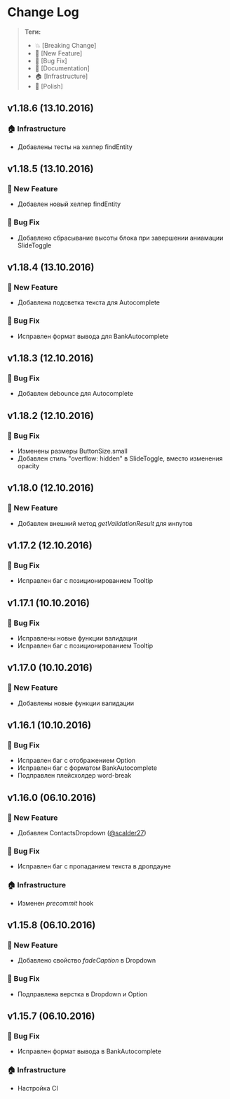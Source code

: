 # Change Log

> **Теги:**
> - :boom:      [Breaking Change]
> - :rocket:    [New Feature]
> - :bug:       [Bug Fix]
> - :memo:      [Documentation]
> - :house:     [Infrastructure]
> - :nail_care: [Polish]

## v1.18.6 (13.10.2016)
### :house: Infrastructure
- Добавлены тесты на хелпер findEntity

## v1.18.5 (13.10.2016)
### :rocket: New Feature
- Добавлен новый хелпер findEntity

### :bug: Bug Fix
- Добавлено сбрасывание высоты блока при завершении аниамации SlideToggle

## v1.18.4 (13.10.2016)
### :rocket: New Feature
- Добавлена подсветка текста для Autocomplete

### :bug: Bug Fix
- Исправлен формат вывода для BankAutocomplete


## v1.18.3 (12.10.2016)
### :bug: Bug Fix
- Добавлен debounce для Autocomplete


## v1.18.2 (12.10.2016)
### :bug: Bug Fix
- Изменены размеры ButtonSize.small
- Добавлен стиль "overflow: hidden" в SlideToggle, вместо изменения opacity


## v1.18.0 (12.10.2016)
### :rocket: New Feature
- Добавлен внешний метод _getValidationResult_ для инпутов


## v1.17.2 (12.10.2016)
### :bug: Bug Fix
- Исправлен баг с позиционированием Tooltip


## v1.17.1 (10.10.2016)
### :bug: Bug Fix
- Исправлены новые функции валидации
- Исправлен баг с позиционированием Tooltip


## v1.17.0 (10.10.2016)
### :rocket: New Feature
- Добавлены новые функции валидации


## v1.16.1 (10.10.2016)
### :bug: Bug Fix
- Исправлен баг с отображением Option
- Исправлен баг с форматом BankAutocomplete
- Подправлен плейсхолдер word-break


## v1.16.0 (06.10.2016)
### :rocket: New Feature
- Добавлен ContactsDropdown ([@scalder27](https://github.com/scalder27))

### :bug: Bug Fix
- Исправлен баг с пропаданием текста в дропдауне

### :house: Infrastructure
- Изменен _precommit_ hook


## v1.15.8 (06.10.2016)
### :rocket: New Feature
- Добавлено свойство _fadeCaption_ в Dropdown

### :bug: Bug Fix
- Подправлена верстка в Dropdown и Option


## v1.15.7 (06.10.2016)
### :bug: Bug Fix
- Исправлен формат вывода в BankAutocomplete

### :house: Infrastructure
- Настройка CI
